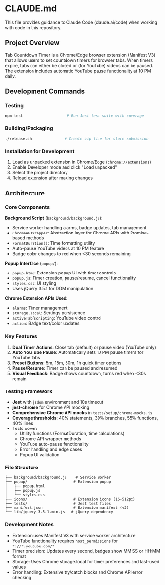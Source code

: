 # CLAUDE.md

This file provides guidance to Claude Code (claude.ai/code) when working with code in this repository.

## Project Overview

Tab Countdown Timer is a Chrome/Edge browser extension (Manifest V3) that allows users to set countdown timers for browser tabs. When timers expire, tabs can either be closed or (for YouTube) videos can be paused. The extension includes automatic YouTube pause functionality at 10 PM daily.

## Development Commands

### Testing
```bash
npm test                    # Run Jest test suite with coverage
```

### Building/Packaging
```bash
./release.sh               # Create zip file for store submission
```

### Installation for Development
1. Load as unpacked extension in Chrome/Edge (`chrome://extensions`)
2. Enable Developer mode and click "Load unpacked"
3. Select the project directory
4. Reload extension after making changes

## Architecture

### Core Components

**Background Script** (`background/background.js`):
- Service worker handling alarms, badge updates, tab management
- `ChromeAPIWrapper`: Abstraction layer for Chrome APIs with Promise-based methods
- `FormatDuration()`: Time formatting utility
- Auto-pause YouTube videos at 10 PM feature
- Badge color changes to red when <30 seconds remaining

**Popup Interface** (`popup/`):
- `popup.html`: Extension popup UI with timer controls
- `popup.js`: Timer creation, pause/resume, cancel functionality
- `styles.css`: UI styling
- Uses jQuery 3.5.1 for DOM manipulation

**Chrome Extension APIs Used**:
- `alarms`: Timer management
- `storage.local`: Settings persistence  
- `activeTab`/`scripting`: YouTube video control
- `action`: Badge text/color updates

### Key Features

1. **Dual Timer Actions**: Close tab (default) or pause video (YouTube only)
2. **Auto YouTube Pause**: Automatically sets 10 PM pause timers for YouTube tabs
3. **Preset Buttons**: 5m, 15m, 30m, 1h quick timer options
4. **Pause/Resume**: Timer can be paused and resumed
5. **Visual Feedback**: Badge shows countdown, turns red when <30s remain

### Testing Framework

- **Jest** with `jsdom` environment and 10s timeout
- **jest-chrome** for Chrome API mocking
- **Comprehensive Chrome API mocks** in `tests/setup/chrome-mocks.js`
- **Coverage thresholds**: 40% statements, 39% branches, 55% functions, 40% lines
- Tests cover:
  - Utility functions (FormatDuration, time calculations)
  - Chrome API wrapper methods
  - YouTube auto-pause functionality
  - Error handling and edge cases
  - Popup UI validation

### File Structure
```
├── background/background.js    # Service worker
├── popup/                     # Extension popup
│   ├── popup.html
│   ├── popup.js  
│   └── styles.css
├── icons/                     # Extension icons (16-512px)
├── tests/                     # Jest test files
├── manifest.json              # Extension manifest (v3)
└── lib/jquery-3.5.1.min.js   # jQuery dependency
```

### Development Notes

- Extension uses Manifest V3 with service worker architecture
- YouTube functionality requires `host_permissions` for `*://*.youtube.com/*`
- Timer precision: Updates every second, badges show MM:SS or HH:MM format
- Storage: Uses Chrome storage.local for timer preferences and last-used values
- Error handling: Extensive try/catch blocks and Chrome API error checking